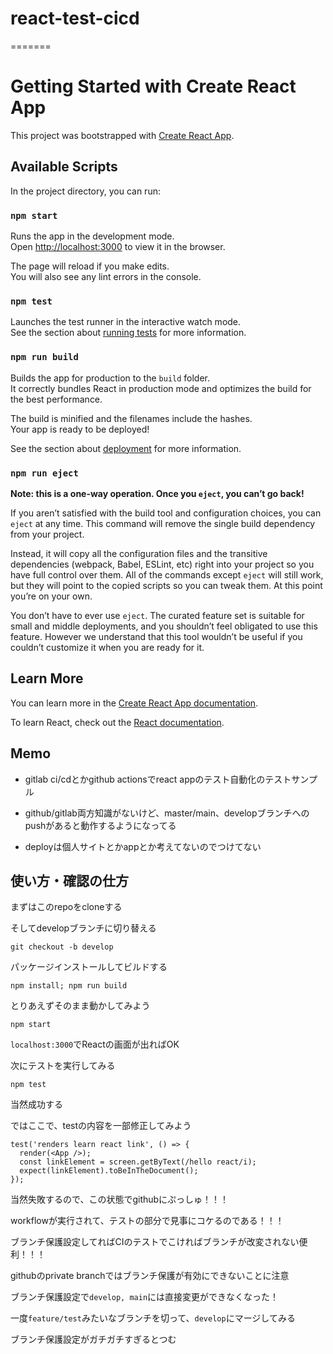 # react-test-cicd
=======
# Getting Started with Create React App

This project was bootstrapped with [Create React App](https://github.com/facebook/create-react-app).

## Available Scripts

In the project directory, you can run:

### `npm start`

Runs the app in the development mode.\
Open [http://localhost:3000](http://localhost:3000) to view it in the browser.

The page will reload if you make edits.\
You will also see any lint errors in the console.

### `npm test`

Launches the test runner in the interactive watch mode.\
See the section about [running tests](https://facebook.github.io/create-react-app/docs/running-tests) for more information.

### `npm run build`

Builds the app for production to the `build` folder.\
It correctly bundles React in production mode and optimizes the build for the best performance.

The build is minified and the filenames include the hashes.\
Your app is ready to be deployed!

See the section about [deployment](https://facebook.github.io/create-react-app/docs/deployment) for more information.

### `npm run eject`

**Note: this is a one-way operation. Once you `eject`, you can’t go back!**

If you aren’t satisfied with the build tool and configuration choices, you can `eject` at any time. This command will remove the single build dependency from your project.

Instead, it will copy all the configuration files and the transitive dependencies (webpack, Babel, ESLint, etc) right into your project so you have full control over them. All of the commands except `eject` will still work, but they will point to the copied scripts so you can tweak them. At this point you’re on your own.

You don’t have to ever use `eject`. The curated feature set is suitable for small and middle deployments, and you shouldn’t feel obligated to use this feature. However we understand that this tool wouldn’t be useful if you couldn’t customize it when you are ready for it.

## Learn More

You can learn more in the [Create React App documentation](https://facebook.github.io/create-react-app/docs/getting-started).

To learn React, check out the [React documentation](https://reactjs.org/).


## Memo

- gitlab ci/cdとかgithub actionsでreact appのテスト自動化のテストサンプル

- github/gitlab両方知識がないけど、master/main、developブランチへのpushがあると動作するようになってる

- deployは個人サイトとかappとか考えてないのでつけてない

## 使い方・確認の仕方

まずはこのrepoをcloneする

そしてdevelopブランチに切り替える

`git checkout -b develop`

パッケージインストールしてビルドする

`npm install; npm run build`

とりあえずそのまま動かしてみよう

`npm start`

`localhost:3000`でReactの画面が出ればOK

次にテストを実行してみる

`npm test`

当然成功する

ではここで、testの内容を一部修正してみよう

``` App.test.tsx
test('renders learn react link', () => {
  render(<App />);
  const linkElement = screen.getByText(/hello react/i);
  expect(linkElement).toBeInTheDocument();
});
```
当然失敗するので、この状態でgithubにぷっしゅ！！！

workflowが実行されて、テストの部分で見事にコケるのである！！！

ブランチ保護設定してればCIのテストでこければブランチが改変されない便利！！！

githubのprivate branchではブランチ保護が有効にできないことに注意

ブランチ保護設定で`develop, main`には直接変更ができなくなった！

一度`feature/test`みたいなブランチを切って、`develop`にマージしてみる

ブランチ保護設定がガチガチすぎるとつむ
